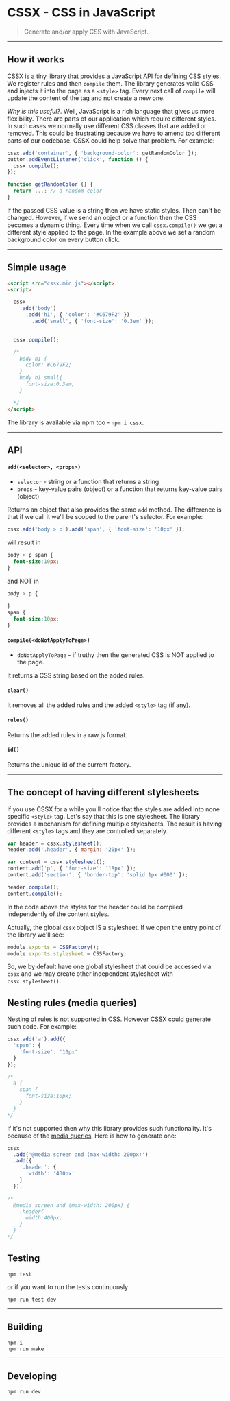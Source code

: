 # CSSX - CSS in JavaScript

> Generate and/or apply CSS with JavaScript. 

---

## How it works

CSSX is a tiny library that provides a JavaScript API for defining CSS styles. We register rules and then `compile` them. The library generates valid CSS and injects it into the page as a `<style>` tag. Every next call of `compile` will update the content of the tag and not create a new one.

*Why is this useful?*. Well, JavaScript is a rich language that gives us more flexibility. There are parts of our application which require different styles. In such cases we normally use different CSS classes that are added or removed. This could be frustrating because we have to amend too different parts of our codebase. CSSX could help solve that problem. For example:

```js
cssx.add('container', { 'background-color': getRandomColor });
button.addEventListener('click', function () {
  cssx.compile();
});

function getRandomColor () {
  return ...; // a random color
}

```

If the passed CSS value is a string then we have static styles. Then can't be changed. However, if we send an object or a function then the CSS becomes a dynamic thing. Every time when we call `cssx.compile()` we get a different style applied to the page. In the example above we set a random background color on every button click.

---

## Simple usage

```html
<script src="cssx.min.js"></script>
<script>

  cssx
    .add('body')
      .add('h1', { 'color': '#C679F2' })
        .add('small', { 'font-size': '0.3em' });

    
  cssx.compile();

  /*
    body h1 {
      color: #C679F2;
    }
    body h1 small{
      font-size:0.3em;
    }

  */
</script>
```

The library is available via npm too - `npm i cssx`.

---

## API

#### `add(<selector>, <props>)`

* `selector` - string or a function that returns a string
* `props` - key-value pairs (object) or a function that returns key-value pairs (object)

Returns an object that also provides the same `add` method. The difference is that if we call it we'll be scoped to the parent's selector. For example:

```js
cssx.add('body > p').add('span', { 'font-size': '10px' });
```

will result in

```css
body > p span {
  font-size:10px;
}
```

and NOT in

```css
body > p {
  
}
span {
  font-size:10px;
}
```

#### `compile(<doNotApplyToPage>)`

* `doNotApplyToPage` - if truthy then the generated CSS is NOT applied to the page.

It returns a CSS string based on the added rules.

#### `clear()`

It removes all the added rules and the added `<style>` tag (if any).

#### `rules()`

Returns the added rules in a raw js format.

#### `id()`

Returns the unique id of the current factory.

---

## The concept of having different stylesheets

If you use CSSX for a while you'll notice that the styles are added into none specific `<style>` tag. Let's say that this is one stylesheet. The library provides a mechanism for defining multiple stylesheets. The result is having different `<style>` tags and they are controlled separately.

```js
var header = cssx.stylesheet();
header.add('.header', { margin: '20px' });

var content = cssx.stylesheet();
content.add('p', { 'font-size': '18px' });
content.add('section', { 'border-top': 'solid 1px #000' });

header.compile();
content.compile();
```

In the code above the styles for the header could be compiled independently of the content styles. 

Actually, the global `cssx` object IS a stylesheet. If we open the entry point of the library we'll see:

```js
module.exports = CSSFactory();
module.exports.stylesheet = CSSFactory;
```

So, we by default have one global stylesheet that could be accessed via `cssx` and we may create other independent stylesheet with `cssx.stylesheet()`.

## Nesting rules (media queries)

Nesting of rules is not supported in CSS. However CSSX could generate such code. For example:

```js
cssx.add('a').add({
  'span': {
    'font-size': '10px'
  }
});

/*
  a {
    span {
      font-size:10px;
    }
  }
*/
```

If it's not supported then why this library provides such functionality. It's because of the [media queries](https://developer.mozilla.org/en-US/docs/Web/CSS/Media_Queries/Using_media_queries). Here is how to generate one:

```js
cssx
  .add('@media screen and (max-width: 200px)')
  .add({
    '.header': {
      'width': '400px'
    }
  });

/*
  @media screen and (max-width: 200px) {
    .header{
      width:400px;
    }
  }
*/
```

## Testing

```
npm test
```

or if you want to run the tests continuously

```
npm run test-dev
```

---

## Building

```
npm i
npm run make
```

---

## Developing

```
npm run dev
```
